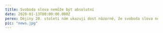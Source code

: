 ```yaml
---
title: Svoboda slova nemůže být absolutní
date: 2020-01-13T00:00:00.000Z
perex: Dějiny 20. století nám ukazují dost názorně, že svoboda slova nemůže být absolutní. Musí nám jít o to, aby slova nebyla návodem k fyzickému násilí.
pic: "news.jpg"
---
```


